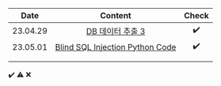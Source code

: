 |Date|Content|Check|
|:------:|:----------:|:---:|
|23.04.29|[DB 데이터 추출 3](https://github.com/yws-318/Penetration-Testing/blob/main/Master%20Plan/Week%205/Hack/CTF/DB%20%EB%8D%B0%EC%9D%B4%ED%84%B0%20%EC%B6%94%EC%B6%9C%203.md)|✔️|
|23.05.01|[Blind SQL Injection Python Code](https://github.com/yws-318/Penetration-Testing/blob/main/Master%20Plan/Week%205/Hack/Blind%20SQL%20Injection%20Python%20Code.py)|✔️|
|||||
|||||

✔️ ⚠️ ❌
